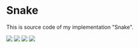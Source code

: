# Snake

This is source code of my implementation "Snake".

![](https://github.com/KiryaP/Snake/blob/main/image.png)
![](https://github.com/KiryaP/Snake/blob/main/image1.png)
![](https://github.com/KiryaP/Snake/blob/main/image2.png)
![](https://github.com/KiryaP/Snake/blob/main/image3.png)
